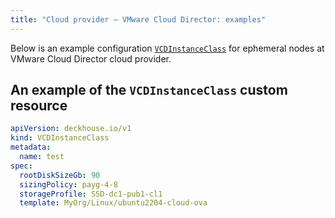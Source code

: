 ```yaml
---
title: "Cloud provider — VMware Cloud Director: examples"
---
```


Below is an example configuration [`VCDInstanceClass`](cr.html#vcdinstanceclass) for ephemeral nodes at VMware Cloud Director cloud provider.

## An example of the `VCDInstanceClass` custom resource

```yaml
apiVersion: deckhouse.io/v1
kind: VCDInstanceClass
metadata:
  name: test
spec:
  rootDiskSizeGb: 90
  sizingPolicy: payg-4-8
  storageProfile: SSD-dc1-pub1-cl1
  template: MyOrg/Linux/ubuntu2204-cloud-ova
```
